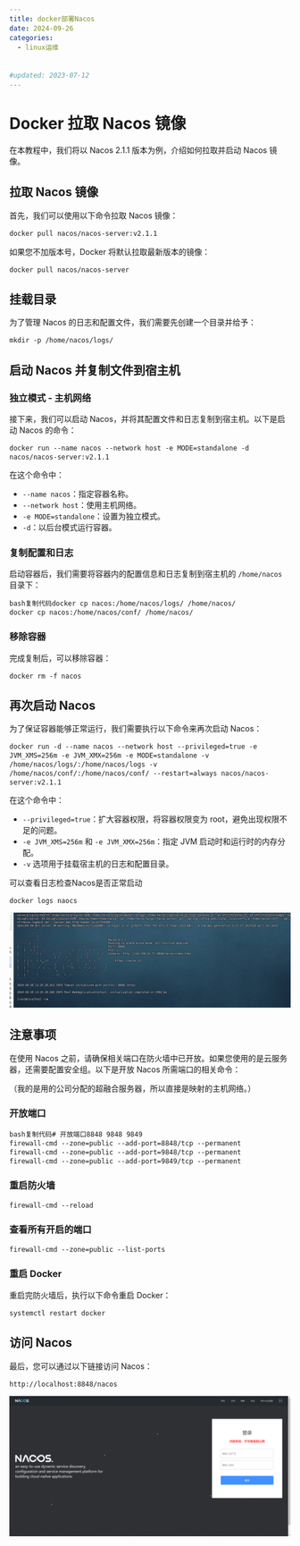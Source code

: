 ```yaml
---
title: docker部署Nacos
date: 2024-09-26
categories:
  - linux运维


#updated: 2023-07-12
---
```


# Docker 拉取 Nacos 镜像

在本教程中，我们将以 Nacos 2.1.1 版本为例，介绍如何拉取并启动 Nacos 镜像。

## 拉取 Nacos 镜像

首先，我们可以使用以下命令拉取 Nacos 镜像：

```bash
docker pull nacos/nacos-server:v2.1.1
```

如果您不加版本号，Docker 将默认拉取最新版本的镜像：

```
docker pull nacos/nacos-server
```

## 挂载目录

为了管理 Nacos 的日志和配置文件，我们需要先创建一个目录并给予：

```
mkdir -p /home/nacos/logs/   
```

## 启动 Nacos 并复制文件到宿主机

### 独立模式 - 主机网络

接下来，我们可以启动 Nacos，并将其配置文件和日志复制到宿主机。以下是启动 Nacos 的命令：

```
docker run --name nacos --network host -e MODE=standalone -d nacos/nacos-server:v2.1.1
```

在这个命令中：

- `--name nacos`：指定容器名称。
- `--network host`：使用主机网络。
- `-e MODE=standalone`：设置为独立模式。
- `-d`：以后台模式运行容器。

### 复制配置和日志

启动容器后，我们需要将容器内的配置信息和日志复制到宿主机的 `/home/nacos` 目录下：

```
bash复制代码docker cp nacos:/home/nacos/logs/ /home/nacos/
docker cp nacos:/home/nacos/conf/ /home/nacos/
```

### 移除容器

完成复制后，可以移除容器：

```
docker rm -f nacos
```

## 再次启动 Nacos

为了保证容器能够正常运行，我们需要执行以下命令来再次启动 Nacos：

```
docker run -d --name nacos --network host --privileged=true -e JVM_XMS=256m -e JVM_XMX=256m -e MODE=standalone -v /home/nacos/logs/:/home/nacos/logs -v /home/nacos/conf/:/home/nacos/conf/ --restart=always nacos/nacos-server:v2.1.1
```

在这个命令中：

- `--privileged=true`：扩大容器权限，将容器权限变为 root，避免出现权限不足的问题。
- `-e JVM_XMS=256m` 和 `-e JVM_XMX=256m`：指定 JVM 启动时和运行时的内存分配。
- `-v` 选项用于挂载宿主机的日志和配置目录。



可以查看日志检查Nacos是否正常启动

```
docker logs naocs
```

![image-20240926144926869](../images/linux-01.jpg)

## 注意事项

在使用 Nacos 之前，请确保相关端口在防火墙中已开放。如果您使用的是云服务器，还需要配置安全组。以下是开放 Nacos 所需端口的相关命令：

（我的是用的公司分配的超融合服务器，所以直接是映射的主机网络。）

### 开放端口

```
bash复制代码# 开放端口8848 9848 9849
firewall-cmd --zone=public --add-port=8848/tcp --permanent
firewall-cmd --zone=public --add-port=9848/tcp --permanent
firewall-cmd --zone=public --add-port=9849/tcp --permanent
```

### 重启防火墙

```
firewall-cmd --reload
```

### 查看所有开启的端口

```
firewall-cmd --zone=public --list-ports
```

### 重启 Docker

重启完防火墙后，执行以下命令重启 Docker：

```
systemctl restart docker
```

## 访问 Nacos

最后，您可以通过以下链接访问 Nacos：

```
http://localhost:8848/nacos
```

![image-20240926144959611](../images/linux-02.jpg)
